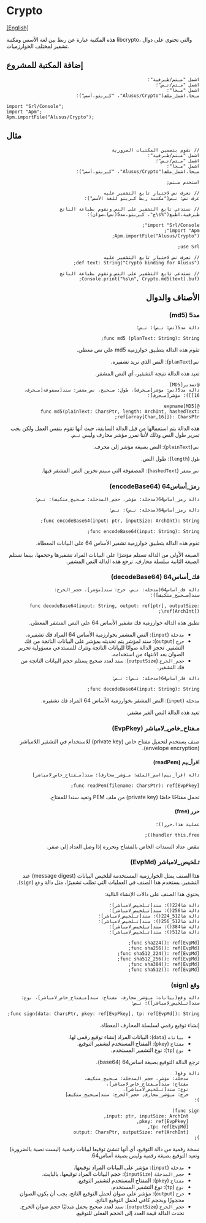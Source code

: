 # Crypto
[[English]](readme.md)

هذه المكتبة عبارة عن ربط بين لغة الأسس ومكتبة libcrypto، والتي تحتوي على دوال تشفير لمختلف الخوارزميات.

## إضافة المكتبة للمشروع

<div dir=rtl>

```
اشمل "مـتم/طـرفية"؛
اشمل "مـتم/نـص"؛
اشمل "مـحا"؛
مـحا.اشمل_ملف("Alusus/Crypto"، "كـربتو.أسس")؛
```

</div>

```
import "Srl/Console";
import "Apm";
Apm.importFile("Alusus/Crypto");
```

## مثال

<div dir=rtl>

```
// نقوم بتضمين المكتبات الضرورية
اشمل "مـتم/طـرفية"؛
اشمل "مـتم/نـص"؛
اشمل "مـحا"؛
مـحا.اشمل_ملف("Alusus/Crypto"، "كـربتو.أسس")؛

استخدم مـتم;

// نعرف نص لاختبار تابع التشفير عليه
عرف نص: نـص("مكتبة ربط كـربتو للغة الأسس")؛

// نستدعي تابع التشفير على النص ونقوم بطباعة الناتج
طـرفية.اطبع("%s\ج"، كـربتو.مد5(نص).صوان)؛
```

<div>

```
import "Srl/Console";
import "Apm";
Apm.importFile("Alusus/Crypto");

use Srl;

// نعرف نص لاختبار تابع التشفير عليه
def text: String("Crypto binding for Alusus");

// نستدعي تابع التشفير على النص ونقوم بطباعة الناتج
Console.print("%s\n", Crypto.md5(text).buf);
```

## الأصناف والدوال

### مد5 (md5)

<div dir=rtl>

```
دالة مد5(نص: نـص): نـص؛
```

</div>

```
func md5 (planText: String): String;
```

تقوم هذه الدالة بتطبيق خوارزمية md5 على نص معطى.

`نص` (`planText`): النص الذي نريد تشفيره.

تعيد هذه الدالة نتيجة التشفير، أي النص المشفر.

<div dir=rtl>

```
@تصدير[MD5]
دالة مد5(نص: مؤشر[مـحرف]، طول: صـحيح، نص_مشفر: سند[مصفوفة[مـحرف، 16]]): مؤشر[مـحرف]؛
```

</div>

```
@expname[MD5]
func md5(plainText: CharsPtr, length: ArchInt, hashedText: ref[array[Char,16]]): CharsPtr;
```

هذه الدالة يتم استعمالها من قبل الدالة السابقة، حيث أنها تقوم بنفس العمل ولكن يجب 
تمرير طول النص وذلك لأننا نمرر مؤشر محارف وليس `نـص`.

`نص` (`plainText`): النص بصيغة مؤشر إلى محرف.

`طول` (`length`): طول النص.

`نص_مشفر` (`hashedText`): المصفوفة التي سيتم تخزين النص المشفر فيها.

### رمز_أساس64 (encodeBase64)

<div dir=rtl>

```
دالة رمز_أساس64(مدخلة: مؤشر، حجم_المدخلة: صـحيح_متكيف): نـص؛
```

```
دالة رمز_أساس64(مدخلة: نـص): نـص؛
```

</div>

```
func encodeBase64(input: ptr, inputSize: ArchInt): String;
```

```
func encodeBase64(input: String): String;
```

تقوم هذه الدالة بتطبيق خوارزمية تشفير الأساس 64 على البيانات المعطاة.

الصيغة الأولى من الدالة تستلم مؤشرًا على البيانات المراد تشفيرها وحجمها، بينما تستلم الصيغة الثانية سلسلة محارف. ترجع هذه الدالة النص المشفر.

### فك_أساس64 (decodeBase64)

<div dir=rtl>

```
دالة فك_أساس64(مدخلة: نـص، خرج: سند[مؤشر]، حجم_الخرج: سند[صـحيح_متكيف])؛
```

</div>

```
func decodeBase64(input: String, output: ref[ptr], outputSize: ref[ArchInt])\;
```

تطبق هذه الدالة خوارزمية فك تشفير الأساس 64 على النص المشفر المعطى.

* `مدخلة` (`input`): النص المشفر بخوارزمية الأساس 64 المراد فك تشفيره.
* `خرج` (`output`): سند لمؤشر يتم تحديثه بمؤشر على البيانات الناتجة من فك التشفير. تحجز الدالة
  صوانًا للبيانات الناتجة وتترك للمستدعي مسؤولية تحرير الصوان بعد الانتهاء من استخدامه.
* `حجم_الخرج` (`outputSize`): سند لعدد صحيح يستلم حجم البيانات الناتجة من فك التشفير.

<div dir=rtl>

```
دالة فك_أساس64(مدخلة: نـص): نـص؛
```

</div>

```
func decodeBase64(input: String): String;
```

`مدخلة` (`input`): النص المشفر بخوارزمية الأساس 64 المراد فك تشفيره.

تعيد هذه الدالة النص الغير مشفر.

### مـفتاح_خاص_لامباشر (EvpPkey)

صنف يستخدم لتحميل مفتاح خاص (private key) للاستخدام في التشفير اللامباشر (envelope encryption).

#### اقرأ_بيم (readPem)

<div dir=rtl>

```
دالة اقرأ_بيم(اسم_الملف: مـؤشر_محارف): سند[مـفتاح_خاص_لامباشر]
```

</div>

```
func readPem(filename: CharsPtr): ref[EvpPkey];
```

تحمل مفتاحًا خاصًا (private key) من ملف PEM وتعيد سندا للمفتاح.

#### حرر (free)

<div dir=rtl>

```
عملية هذا.حرر()؛
```

</div>

```
handler this.free();
```

تنقص عداد السندات الخاص بالمفتاح وتحرره إذا وصل العداد إلى صفر.

### تـلخيص_لامباشر (EvpMd)

هذا الصنف يمثل الخوارزمية المستخدمة لتلخيص البيانات (message digest) عند التشفير. يستخدم هذا الصنف
في العمليات التي تطلب تشفيرًا، مثل دالة `وقع` (`sign`).

يحتوي هذا الصنف على دالات الإنشاء التالية:

<div dir=rtl>

```
دالة شا224(): سند[تـلخيص_لامباشر]؛
دالة شا256(): سند[تـلخيص_لامباشر]؛
دالة شا512_224(): سند[تـلخيص_لامباشر]؛
دالة شا512_256(): سند[تـلخيص_لامباشر]؛
دالة شا384(): سند[تـلخيص_لامباشر]؛
دالة شا512(): سند[تـلخيص_لامباشر]؛
```

</div>

```
func sha224(): ref[EvpMd];
func sha256(): ref[EvpMd];
func sha512_224(): ref[EvpMd];
func sha512_256(): ref[EvpMd];
func sha384(): ref[EvpMd];
func sha512(): ref[EvpMd];
```

### وقع (sign)

<div dir=rtl>

```
دالة وقع(بيانات: مـؤشر_محارف، مفتاح: سند[مـفتاح_خاص_لامباشر]، نوع: سند[تـلخيص_لامباشر]): نـص؛
```

</div>

```
func sign(data: CharsPtr, pkey: ref[EvpPkey], tp: ref[EvpMd]): String;
```

إنشاء توقيع رقمي لسلسلة المحارف المعطاة.

* `بيانات` (`data`): البيانات المراد إنشاء توقيع رقمي لها.
* `مفتاح` (`pkey`): المفتاح المستخدم لتشفير التوقيع.
* `نوع` (`tp`): نوع التشفير المستخدم.

ترجع الدالة التوقيع بصيغة اساس64 (base64). 

<div dir=rtl>

```
دالة وقع(
    مدخلة: مؤشر، حجم_المدخلة: صـحيح_متكيف،
    مفتاح: سند[مـفتاح_خاص_لامباشر]،
    نوع: سند[تـلخيص_لامباشر]،
    خرج: مـؤشر_محارف, حجم_الخرج: سند[صـحيح_متكيف]
)؛
```

</div>

```
func sign(
    input: ptr, inputSize: ArchInt,
    pkey: ref[EvpPkey],
    tp: ref[EvpMd],
    output: CharsPtr, outputSize: ref[ArchInt]
);
```

نسخة رقمية من دالة التوقيع، أي أنها تنشئ توقيعا لبيانات رقمية (ليست نصية بالضرورة) وتعيد التوقيع
بصيغة رقمية وليس بصيغة أساس64.

* `مدخلة` (`input`): مؤشر على البيانات المراد توقيعها.
* `حجم_المدخلة` (`inputSize`): حجم البيانات المراد توقيعها، بالبايت.
* `مفتاح` (`pkey`): المفتاح المستخدم لتشفير التوقيع.
* `نوع` (`tp`): نوع التشفير المستخدم.
* `خرج` (`output`): مؤشر على صوان لحمل التوقيع الناتج. يجب أن يكون الصوان محجوزًا وبحجم كافي لحمل
  التوقيع الناتج.
* `حجم_الخرج` (`outputSize`): سند لعدد صحيح يحمل مبدئيًا حجم صوان الخرج. تحدث الدالة قيمة العدد إلى
  الحجم الفعلي للتوقيع.

